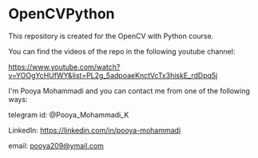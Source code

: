 # OpenCVPython

This repository is created for the OpenCV with Python course.

You can find the videos of the repo in the following youtube channel:

https://www.youtube.com/watch?v=YOOgYcHUfWY&list=PL2g_5adpoaeKnctVcTx3hiskE_rdDpq5j

I'm Pooya Mohammadi and you can contact me from one of the following ways:

telegram id: @Pooya_Mohammadi_K

LinkedIn: https://linkedin.com/in/pooya-mohammadi

email: pooya209@ymail.com
